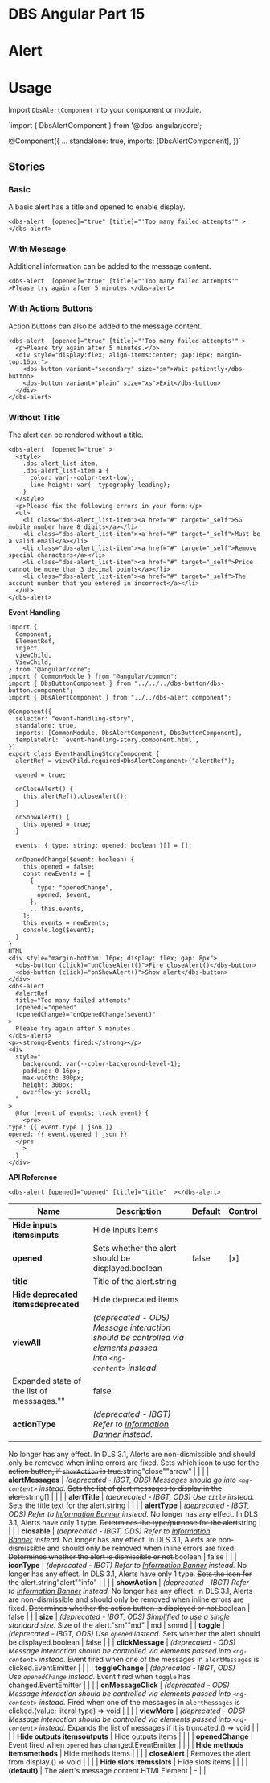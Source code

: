 # DBS Angular Part 15

# **Alert**

# Usage

Import `DbsAlertComponent` into your component or module.

`import { DbsAlertComponent } from '@dbs-angular/core';

@Component({
  ...
  standalone: true,
  imports: [DbsAlertComponent],
})`

## **Stories**

### **Basic**

A basic alert has a title and opened to enable display.

```tsx
<dbs-alert  [opened]="true" [title]="'Too many failed attempts'" ></dbs-alert>
```

### **With Message**

Additional information can be added to the message content.

```tsx
<dbs-alert  [opened]="true" [title]="'Too many failed attempts'" >Please try again after 5 minutes.</dbs-alert>
```

### **With Actions Buttons**

Action buttons can also be added to the message content.

```tsx
<dbs-alert  [opened]="true" [title]="'Too many failed attempts'" >
  <p>Please try again after 5 minutes.</p>
  <div style="display:flex; align-items:center; gap:16px; margin-top:16px;">
    <dbs-button variant="secondary" size="sm">Wait patiently</dbs-button>
    <dbs-button variant="plain" size="xs">Exit</dbs-button>
  </div>
</dbs-alert>
```

### **Without Title**

The alert can be rendered without a title.

```tsx
<dbs-alert  [opened]="true" >
  <style>
    .dbs-alert_list-item,
    .dbs-alert_list-item a {
      color: var(--color-text-low);
      line-height: var(--typography-leading);
    }
  </style>
  <p>Please fix the following errors in your form:</p>
  <ul>
    <li class="dbs-alert_list-item"><a href="#" target="_self">SG mobile number have 8 digits</a></li>
    <li class="dbs-alert_list-item"><a href="#" target="_self">Must be a valid email</a></li>
    <li class="dbs-alert_list-item"><a href="#" target="_self">Remove special characters</a></li>
    <li class="dbs-alert_list-item"><a href="#" target="_self">Price cannot be more than 3 decimal points</a></li>
    <li class="dbs-alert_list-item"><a href="#" target="_self">The account number that you entered in incorrect</a></li>
  </ul>
</dbs-alert>
```

**Event Handling**

```tsx
import {
  Component,
  ElementRef,
  inject,
  viewChild,
  ViewChild,
} from "@angular/core";
import { CommonModule } from "@angular/common";
import { DbsButtonComponent } from "../../../dbs-button/dbs-button.component";
import { DbsAlertComponent } from "../../dbs-alert.component";

@Component({
  selector: "event-handling-story",
  standalone: true,
  imports: [CommonModule, DbsAlertComponent, DbsButtonComponent],
  templateUrl: `event-handling-story.component.html`,
})
export class EventHandlingStoryComponent {
  alertRef = viewChild.required<DbsAlertComponent>("alertRef");

  opened = true;

  onCloseAlert() {
    this.alertRef().closeAlert();
  }

  onShowAlert() {
    this.opened = true;
  }

  events: { type: string; opened: boolean }[] = [];

  onOpenedChange($event: boolean) {
    this.opened = false;
    const newEvents = [
      {
        type: "openedChange",
        opened: $event,
      },
      ...this.events,
    ];
    this.events = newEvents;
    console.log($event);
  }
}
HTML
<div style="margin-bottom: 16px; display: flex; gap: 8px">
  <dbs-button (click)="onCloseAlert()">Fire closeAlert()</dbs-button>
  <dbs-button (click)="onShowAlert()">Show alert</dbs-button>
</div>
<dbs-alert
  #alertRef
  title="Too many failed attempts"
  [opened]="opened"
  (openedChange)="onOpenedChange($event)"
>
  Please try again after 5 minutes.
</dbs-alert>
<p><strong>Events fired:</strong></p>
<div
  style="
    background: var(--color-background-level-1);
    padding: 0 16px;
    max-width: 300px;
    height: 300px;
    overflow-y: scroll;
  "
>
  @for (event of events; track event) {
    <pre>
type: {{ event.type | json }}
opened: {{ event.opened | json }}
  </pre
    >
  }
</div>
```

**API Reference**

```tsx
<dbs-alert [opened]="opened" [title]="title"  ></dbs-alert>
```

| Name | Description | Default | Control |
| --- | --- | --- | --- |
| **Hide inputs itemsinputs** | Hide inputs items |  |  |
| **opened** | Sets whether the alert should be displayed.boolean | false | [x] |
| **title** | Title of the alert.string |  |  |
| **Hide deprecated itemsdeprecated** | Hide deprecated items |  |  |
| **viewAll** | *(deprecated - ODS) Message interaction should be controlled via elements passed into `<ng-content>` instead.*
Expanded state of the list of messsages."" | false |  |
| **actionType** | *(deprecated - IBGT) Refer to [Information Banner](https://angular.dev.apps.cs.sgp.dbs.com/?path=/docs/components-information-banner--docs) instead.*
No longer has any effect. In DLS 3.1, Alerts are non-dismissible and should only be removed when inline errors are fixed.
~~Sets which icon to use for the action button, if `showAction` is true.~~string"close""arrow" |  |  |
| **alertMessages** | *(deprecated - IBGT, ODS) Messages should go into `<ng-content>` instead.*
~~Sets the list of alert messages to display in the alert.~~string[] |  |  |
| **alertTitle** | *(deprecated - IBGT, ODS) Use `title` instead.*
Sets the title text for the alert.string |  |  |
| **alertType** | *(deprecated - IBGT, ODS) Refer to [Information Banner](https://angular.dev.apps.cs.sgp.dbs.com/?path=/docs/components-information-banner--docs) instead.*
No longer has any effect. In DLS 3.1, Alerts have only 1 type.
~~Determines the type/purpose for the alert~~string |  |  |
| **closable** | *(deprecated - IBGT, ODS) Refer to [Information Banner](https://angular.dev.apps.cs.sgp.dbs.com/?path=/docs/components-information-banner--docs) instead.*
No longer has any effect. In DLS 3.1, Alerts are non-dismissible and should only be removed when inline errors are fixed.
~~Determines whether the alert is dismissible or not.~~boolean | false |  |
| **iconType** | *(deprecated - IBGT) Refer to [Information Banner](https://angular.dev.apps.cs.sgp.dbs.com/?path=/docs/components-information-banner--docs) instead.*
No longer has any effect. In DLS 3.1, Alerts have only 1 type.
~~Sets the icon for the alert.~~string"alert""info" |  |  |
| **showAction** | *(deprecated - IBGT) Refer to [Information Banner](https://angular.dev.apps.cs.sgp.dbs.com/?path=/docs/components-information-banner--docs) instead.*
No longer has any effect. In DLS 3.1, Alerts are non-dismissible and should only be removed when inline errors are fixed.
~~Determines whether the action button is displayed or not.~~boolean | false |  |
| **size** | *(deprecated - IBGT, ODS) Simplified to use a single standard size.*
Size of the alert."sm""md" | md | smmd |
| **toggle** | *(deprecated - IBGT, ODS) Use `opened` instead.*
Sets whether the alert should be displayed.boolean | false |  |
| **clickMessage** | *(deprecated - ODS) Message interaction should be controlled via elements passed into `<ng-content>` instead.*
Event fired when one of the messages in `alertMessages` is clicked.EventEmitter |  |  |
| **toggleChange** | *(deprecated - IBGT, ODS) Use `openedChange` instead.*
Event fired when `toggle` has changed.EventEmitter |  |  |
| **onMessageClick** | *(deprecated - ODS) Message interaction should be controlled via elements passed into `<ng-content>` instead.*
Fired when one of the messages in `alertMessages` is clicked.(value: literal type) => void |  |  |
| **viewMore** | *(deprecated - ODS) Message interaction should be controlled via elements passed into `<ng-content>` instead.*
Expands the list of messages if it is truncated.() => void |  |  |
| **Hide outputs itemsoutputs** | Hide outputs items |  |  |
| **openedChange** | Event fired when `opened` has changed.EventEmitter |  |  |
| **Hide methods itemsmethods** | Hide methods items |  |  |
| **closeAlert** | Removes the alert from display.() => void |  |  |
| **Hide slots itemsslots** | Hide slots items |  |  |
| **(default)** | The alert's message content.HTMLElement | - |  |